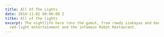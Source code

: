 ```yaml
---
title: All Of The Lights
date: 2018-11-02 00:00:00 Z
titke: All of the lights
excerpt: The nightlife here runs the gamut, from rowdy izakayas and beer bars, to
  red-light entertainment and the infamous Robot Restaurant.
---
```


